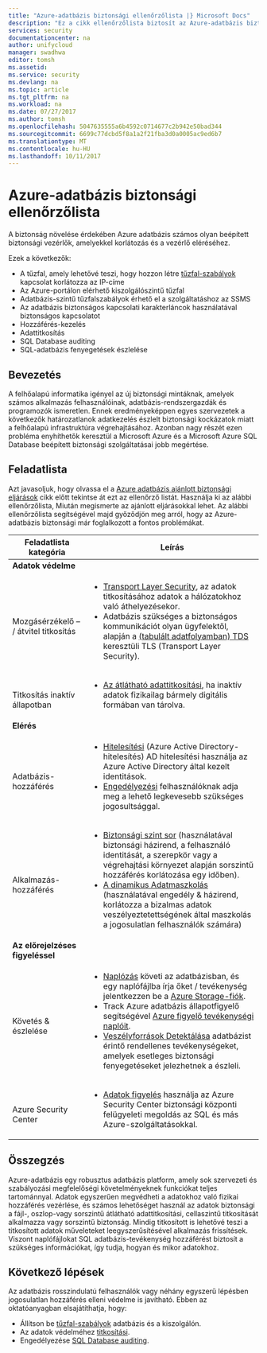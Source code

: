 ```yaml
---
title: "Azure-adatbázis biztonsági ellenőrzőlista |} Microsoft Docs"
description: "Ez a cikk ellenőrzőlista biztosít az Azure-adatbázis biztonsági."
services: security
documentationcenter: na
author: unifycloud
manager: swadhwa
editor: tomsh
ms.assetid: 
ms.service: security
ms.devlang: na
ms.topic: article
ms.tgt_pltfrm: na
ms.workload: na
ms.date: 07/27/2017
ms.author: tomsh
ms.openlocfilehash: 5047635555a6b4592c0714677c2b942e50bad344
ms.sourcegitcommit: 6699c77dcbd5f8a1a2f21fba3d0a0005ac9ed6b7
ms.translationtype: MT
ms.contentlocale: hu-HU
ms.lasthandoff: 10/11/2017
---
```

# <a name="azure-database-security-checklist"></a>Azure-adatbázis biztonsági ellenőrzőlista

A biztonság növelése érdekében Azure adatbázis számos olyan beépített biztonsági vezérlők, amelyekkel korlátozás és a vezérlő eléréséhez.

Ezek a következők:

-   A tűzfal, amely lehetővé teszi, hogy hozzon létre [tűzfal-szabályok](https://docs.microsoft.com/en-us/azure/sql-database/sql-database-firewall-configure) kapcsolat korlátozza az IP-címe
-   Az Azure-portálon elérhető kiszolgálószintű tűzfal
-   Adatbázis-szintű tűzfalszabályok érhető el a szolgáltatáshoz az SSMS
-   Az adatbázis biztonságos kapcsolati karakterláncok használatával biztonságos kapcsolatot
-   Hozzáférés-kezelés
-   Adattitkosítás
-   SQL Database auditing
-   SQL-adatbázis fenyegetések észlelése

## <a name="introduction"></a>Bevezetés
A felhőalapú informatika igényel az új biztonsági mintáknak, amelyek számos alkalmazás felhasználóinak, adatbázis-rendszergazdák és programozók ismeretlen. Ennek eredményeképpen egyes szervezetek a következők határozatlanok adatkezelés észlelt biztonsági kockázatok miatt a felhőalapú infrastruktúra végrehajtásához. Azonban nagy részét ezen probléma enyhíthetők keresztül a Microsoft Azure és a Microsoft Azure SQL Database beépített biztonsági szolgáltatásai jobb megértése.

## <a name="checklist"></a>Feladatlista
Azt javasoljuk, hogy olvassa el a [Azure adatbázis ajánlott biztonsági eljárások](https://docs.microsoft.com/en-us/azure/security/azure-database-security-best-practices) cikk előtt tekintse át ezt az ellenőrző listát. Használja ki az alábbi ellenőrzőlista, Miután megismerte az ajánlott eljárásokkal lehet. Az alábbi ellenőrzőlista segítségével majd győződjön meg arról, hogy az Azure-adatbázis biztonsági már foglalkozott a fontos problémákat.


|Feladatlista kategória| Leírás|
| ------------ | -------- |
|**Adatok védelme**||
| <br> Mozgásérzékelő – / átvitel titkosítás| <ul><li>[Transport Layer Security](https://docs.microsoft.com/en-us/windows-server/security/tls/transport-layer-security-protocol), az adatok titkosításához adatok a hálózatokhoz való áthelyezésekor.</li><li>Adatbázis szükséges a biztonságos kommunikációt olyan ügyfelektől, alapján a [(tabulált adatfolyamban) TDS](https://msdn.microsoft.com/en-in/library/dd357628.aspx) keresztüli TLS (Transport Layer Security).</li></ul> |
|<br>Titkosítás inaktív állapotban| <ul><li>[Az átlátható adattitkosítási](http://go.microsoft.com/fwlink/?LinkId=526242), ha inaktív adatok fizikailag bármely digitális formában van tárolva.</li></ul>|
|**Elérés**||  
|<br> Adatbázis-hozzáférés | <ul><li>[Hitelesítési](https://docs.microsoft.com/en-us/azure/sql-database/sql-database-control-access) (Azure Active Directory-hitelesítés) AD hitelesítési használja az Azure Active Directory által kezelt identitások.</li><li>[Engedélyezési](https://docs.microsoft.com/en-us/azure/sql-database/sql-database-control-access) felhasználóknak adja meg a lehető legkevesebb szükséges jogosultsággal.</li></ul> |
|<br>Alkalmazás-hozzáférés| <ul><li>[Biztonsági szint sor](https://msdn.microsoft.com/library/dn765131) (használatával biztonsági házirend, a felhasználó identitását, a szerepkör vagy a végrehajtási környezet alapján sorszintű hozzáférés korlátozása egy időben).</li><li>[A dinamikus Adatmaszkolás](https://docs.microsoft.com/en-us/azure/sql-database/sql-database-dynamic-data-masking-get-started) (használatával engedély & házirend, korlátozza a bizalmas adatok veszélyeztetettségének által maszkolás a jogosulatlan felhasználók számára)</li></ul>|
|**Az előrejelzéses figyeléssel**||  
| <br>Követés & észlelése| <ul><li>[Naplózás](https://docs.microsoft.com/en-us/azure/sql-database/sql-database-auditing) követi az adatbázisban, és egy naplófájlba írja őket / tevékenység jelentkezzen be a [Azure Storage-fiók](https://docs.microsoft.com/en-us/azure/storage/storage-create-storage-account).</li><li>Track Azure adatbázis állapotfigyelő segítségével [Azure figyelő tevékenységi naplóit](https://docs.microsoft.com/en-us/azure/monitoring-and-diagnostics/monitoring-overview-activity-logs).</li><li>[Veszélyforrások Detektálása](https://docs.microsoft.com/en-us/azure/sql-database/sql-database-threat-detection) adatbázist érintő rendellenes tevékenységeket, amelyek esetleges biztonsági fenyegetéseket jelezhetnek a észleli. </li></ul> |
|<br>Azure Security Center| <ul><li>[Adatok figyelés](https://docs.microsoft.com/en-us/azure/security-center/security-center-enable-auditing-on-sql-databases) használja az Azure Security Center biztonsági központi felügyeleti megoldás az SQL és más Azure-szolgáltatásokkal.</li></ul>|     

## <a name="conclusion"></a>Összegzés
Azure-adatbázis egy robusztus adatbázis platform, amely sok szervezeti és szabályozási megfelelőségi követelményeknek funkciókat teljes tartománnyal. Adatok egyszerűen megvédheti a adatokhoz való fizikai hozzáférés vezérlése, és számos lehetőséget használ az adatok biztonsági a fájl-, oszlop-vagy sorszintű átlátható adattitkosítási, cellaszintű titkosítását alkalmazza vagy sorszintű biztonság. Mindig titkosított is lehetővé teszi a titkosított adatok műveleteket leegyszerűsítésével alkalmazás frissítések. Viszont naplófájlokat SQL adatbázis-tevékenység hozzáférést biztosít a szükséges információkat, így tudja, hogyan és mikor adatokhoz.

## <a name="next-steps"></a>Következő lépések
Az adatbázis rosszindulatú felhasználók vagy néhány egyszerű lépésben jogosulatlan hozzáférés elleni védelme is javítható. Ebben az oktatóanyagban elsajátíthatja, hogy:

- Állítson be [tűzfal-szabályok](https://docs.microsoft.com/en-us/azure/sql-database/sql-database-firewall-configure) adatbázis és a kiszolgálón.
- Az adatok védelméhez [titkosítási](https://docs.microsoft.com/en-us/sql/relational-databases/security/encryption/sql-server-encryption).
- Engedélyezése [SQL Database auditing](https://docs.microsoft.com/en-us/azure/sql-database/sql-database-auditing).


